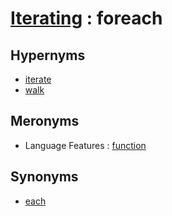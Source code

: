 # [Iterating][1] : foreach

## Hypernyms

  - [iterate](iterate.md)
  - [walk](walk.md)

## Meronyms

  - Language Features : [function](../../Programming_in_General/Language_Features/function.md)

## Synonyms

  - [each](each.md)

[1]: README.md
